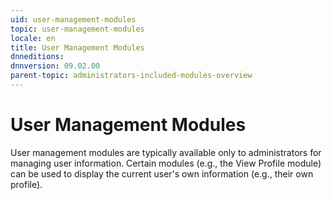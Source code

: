 ```yaml
---
uid: user-management-modules
topic: user-management-modules
locale: en
title: User Management Modules
dnneditions: 
dnnversion: 09.02.00
parent-topic: administrators-included-modules-overview
---
```


# User Management Modules

User management modules are typically available only to administrators for managing user information. Certain modules (e.g., the View Profile module) can be used to display the current user's own information (e.g., their own profile).
